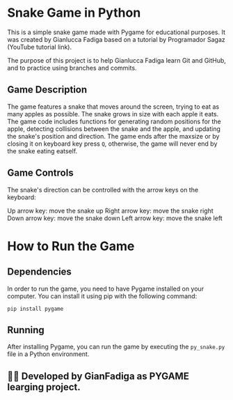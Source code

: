# Snake Game in Python
This is a simple snake game made with Pygame for educational purposes. It was created by Gianlucca Fadiga based on a tutorial by Programador Sagaz (YouTube tutorial link).

The purpose of this project is to help Gianlucca Fadiga learn Git and GitHub, and to practice using branches and commits.

## Game Description
The game features a snake that moves around the screen, trying to eat as many apples as possible. The snake grows in size with each apple it eats. The game code includes functions for generating random positions for the apple, detecting collisions between the snake and the apple, and updating the snake's position and direction.
The game ends after the maxsize or by closing it on keyboard key press `Q`, otherwise, the game will never end by the snake eating eatself.

## Game Controls
The snake's direction can be controlled with the arrow keys on the keyboard:

Up arrow key: move the snake up
Right arrow key: move the snake right
Down arrow key: move the snake down
Left arrow key: move the snake left

# How to Run the Game

## Dependencies
In order to run the game, you need to have Pygame installed on your computer. You can install it using pip with the following command:

`pip install pygame`

## Running
After installing Pygame, you can run the game by executing the `py_snake.py` file in a Python environment.

## 👨‍💻 Developed by GianFadiga as PYGAME learging project.
